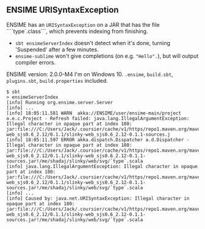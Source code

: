 ## ENSIME URISyntaxException

ENSIME has an `URISyntaxException` on a JAR that has the file ````type`.class```, which prevents indexing from finishing.
- `sbt ensimeServerIndex` doesn't detect when it's done, turning 'Suspended' after a few minutes.
- `ensime-sublime` won't give completions (on e.g. `"Hello".`), but will output compiler errors.


ENSIME version: 2.0.0-M4
I'm on Windows 10.
`.ensime`, `build.sbt`, `plugins.sbt`, `build.properties` included.

```
$ sbt
> ensimeServerIndex
[info] Running org.ensime.server.Server
[info] ...
[info] 18:05:11.581 WARN  akka://ENSIME/user/ensime-main/project o.e.c.Project - Refresh failed: java.lang.IllegalArgumentException: Illegal character in opaque part at index 180: jar:file:///C:/Users/Jack/.coursier/cache/v1/https/repo1.maven.org/maven2/me/shadaj/slinky-web_sjs0.6_2.12/0.1.1/slinky-web_sjs0.6_2.12-0.1.1-sources.j
[info] 18:05:11.597 ERROR akka.dispatch.Dispatcher a.d.Dispatcher - Illegal character in opaque part at index 180: jar:file:///C:/Users/Jack/.coursier/cache/v1/https/repo1.maven.org/maven2/me/shadaj/slinky-web_sjs0.6_2.12/0.1.1/slinky-web_sjs0.6_2.12-0.1.1-sources.jar!/me/shadaj/slinky/web/svg/`type`.scala
[info] java.lang.IllegalArgumentException: Illegal character in opaque part at index 180: jar:file:///C:/Users/Jack/.coursier/cache/v1/https/repo1.maven.org/maven2/me/shadaj/slinky-web_sjs0.6_2.12/0.1.1/slinky-web_sjs0.6_2.12-0.1.1-sources.jar!/me/shadaj/slinky/web/svg/`type`.scala
[info] ...
[info] Caused by: java.net.URISyntaxException: Illegal character in opaque part at index 180: jar:file:///C:/Users/Jack/.coursier/cache/v1/https/repo1.maven.org/maven2/me/shadaj/slinky-web_sjs0.6_2.12/0.1.1/slinky-web_sjs0.6_2.12-0.1.1-sources.jar!/me/shadaj/slinky/web/svg/`type`.scala
```